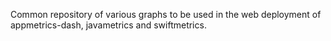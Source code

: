 Common repository of various graphs to be used in the web deployment of appmetrics-dash, javametrics and swiftmetrics.